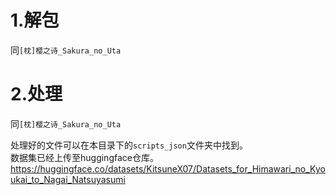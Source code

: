 # 1.解包
同``[枕]樱之诗_Sakura_no_Uta``
# 2.处理
同``[枕]樱之诗_Sakura_no_Uta`` <br>


处理好的文件可以在本目录下的``scripts_json``文件夹中找到。<br>
数据集已经上传至huggingface仓库。<https://huggingface.co/datasets/KitsuneX07/Datasets_for_Himawari_no_Kyoukai_to_Nagai_Natsuyasumi>
